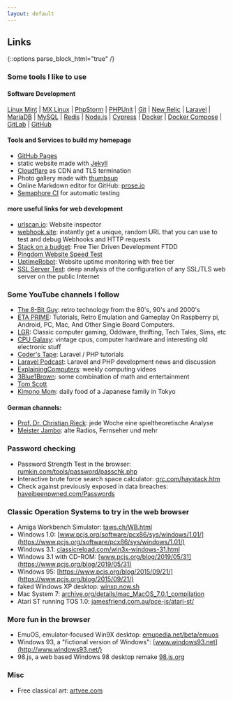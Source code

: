 ```yaml
---
layout: default
---
```


## Links

{::options parse_block_html="true" /}

<section>

### Some tools I like to use

#### Software Development
[Linux Mint](https://linuxmint.com/)
 | [MX Linux](https://mxlinux.org/)
 | [PhpStorm](https://www.jetbrains.com/phpstorm/)
 | [PHPUnit](https://phpunit.de/)
 | [Git](https://git-scm.com/)
 | [New Relic](https://newrelic.com/)
 | [Laravel](https://laravel.com/)
 | [MariaDB](https://mariadb.com)
 | [MySQL](https://www.mysql.com/)
 | [Redis](https://redis.io/)
 | [Node.js](https://nodejs.org/)
 | [Cypress](https://www.cypress.io/)
 | [Docker](https://www.docker.com/)
 | [Docker Compose](https://github.com/docker/compose)
 | [GitLab](https://about.gitlab.com/)
 | [GitHub](https://github.com/)

#### Tools and Services to build my homepage
 * [GitHub Pages](https://pages.github.com)
 * static website made with [Jekyll](https://jekyllrb.com)
 * [Cloudflare](https://www.cloudflare.com) as CDN and TLS termination
 * Photo gallery made with [thumbsup](https://thumbsup.github.io)
 * Online Markdown editor for GitHub: [prose.io](https://prose.io)
 * [Semaphore CI](https://semaphoreci.com/) for automatic testing

#### more useful links for web development
* [urlscan.io](https://urlscan.io): Website inspector
* [webhook.site](https://webhook.site/): instantly get a unique, random URL that you can use to test and debug Webhooks and HTTP requests
* [Stack on a budget](https://github.com/255kb/stack-on-a-budget): Free Tier Driven Development FTDD
* [Pingdom Website Speed Test](https://tools.pingdom.com/)
* [UptimeRobot](https://uptimerobot.com/): Website uptime monitoring with free tier
* [SSL Server Test](https://www.ssllabs.com/ssltest/): deep analysis of the configuration of any SSL/TLS web server on the public Internet

### Some YouTube channels I follow
 * [The 8-Bit Guy](https://www.youtube.com/channel/UC8uT9cgJorJPWu7ITLGo9Ww): retro technology from the 80's, 90's and 2000's
 * [ETA PRIME](https://www.youtube.com/channel/UC_0CVCfC_3iuHqmyClu59Uw): Tutorials, Retro Emulation and Gameplay On Raspberry pi, Android, PC, Mac, And Other Single Board Computers.
 * [LGR](https://www.youtube.com/channel/UCLx053rWZxCiYWsBETgdKrQ): Classic computer gaming, Oddware, thrifting, Tech Tales, Sims, etc
 * [CPU Galaxy](https://www.youtube.com/channel/UC2H-q9ZkIEwdNazdCZJTdsg):  vintage cpus, computer hardware and interesting old electronic stuff
 * [Coder's Tape](https://www.youtube.com/channel/UCQI-Ym2rLZx52vEoqlPQMdg): Laravel / PHP tutorials
 * [Laravel Podcast](https://www.youtube.com/channel/UCfSLACOAW4GPMis9oTZtbpQ): Laravel and PHP development news and discussion
 * [ExplainingComputers](https://www.youtube.com/channel/UCbiGcwDWZjz05njNPrJU7jA): weekly computing videos
 * [3Blue1Brown](https://www.youtube.com/channel/UCYO_jab_esuFRV4b17AJtAw): some combination of math and entertainment
 * [Tom Scott](https://www.youtube.com/channel/UCBa659QWEk1AI4Tg--mrJ2A)
 * [Kimono Mom](https://www.youtube.com/channel/UCLLC4hipTYA1e-Rv-l31Z_w): daily food of a Japanese family in Tokyo

#### German channels:
 * [Prof. Dr. Christian Rieck](https://www.youtube.com/channel/UCSExr_QUT6h-4sGW5hGjrCA):  jede Woche eine spieltheoretische Analyse
 * [Meister Jambo](https://www.youtube.com/channel/UCpMLyI_afhnSJ4x3ORykizg): alte Radios, Fernseher und mehr

### Password checking
 * Password Strength Test in the browser: [rumkin.com/tools/password/passchk.php](http://rumkin.com/tools/password/passchk.php)
 * Interactive brute force search space calculator: [grc.com/haystack.htm](https://www.grc.com/haystack.htm)
 * Check against previously exposed in data breaches: [haveibeenpwned.com/Passwords](https://haveibeenpwned.com/Passwords)

### Classic Operation Systems to try in the web browser

 * Amiga Workbench Simulator: [taws.ch/WB.html](https://taws.ch/WB.html)
 * Windows 1.0: [www.pcjs.org/software/pcx86/sys/windows/1.01/](https://www.pcjs.org/software/pcx86/sys/windows/1.01/)
 * Windows 3.1: [classicreload.com/win3x-windows-31.html](https://classicreload.com/win3x-windows-31.html)
 * Windows 3.1 with CD-ROM: [www.pcjs.org/blog/2019/05/31](https://www.pcjs.org/blog/2019/05/31)
 * Windows 95: [https://www.pcjs.org/blog/2015/09/21/](https://www.pcjs.org/blog/2015/09/21/)
 * faked Windows XP desktop: [winxp.now.sh](https://winxp.now.sh)
 * Mac System 7: [archive.org/details/mac_MacOS_7.0.1_compilation](https://archive.org/details/mac_MacOS_7.0.1_compilation)
 * Atari ST running TOS 1.0: [jamesfriend.com.au/pce-js/atari-st/](https://jamesfriend.com.au/pce-js/atari-st/)

### More fun in the browser
 * EmuOS, emulator-focused Win9X desktop: [emupedia.net/beta/emuos](https://emupedia.net/beta/emuos/)
 * Windows 93, a "fictional version of Windows": [www.windows93.net](http://www.windows93.net/)
 * 98.js, a web based Windows 98 desktop remake [98.js.org](https://98.js.org)

### Misc
* Free classical art: [artvee.com](https://artvee.com)

</section>
